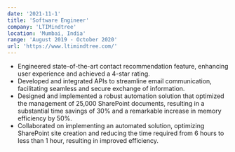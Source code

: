 ```yaml
---
date: '2021-11-1'
title: 'Software Engineer'
company: 'LTIMindtree'
location: 'Mumbai, India'
range: 'August 2019 - October 2020'
url: 'https://www.ltimindtree.com/'
---
```


- Engineered state-of-the-art contact recommendation feature, enhancing user experience and achieved a 4-star rating.
- Developed and integrated APIs to streamline email communication, facilitating seamless and secure exchange of information.
- Designed and implemented a robust automation solution that optimized the management of 25,000 SharePoint documents, resulting in a substantial time savings of 30% and a remarkable increase in memory efficiency by 50%.
- Collaborated on implementing an automated solution, optimizing SharePoint site creation and reducing the time required from 6 hours to less than 1 hour, resulting in improved efficiency.
